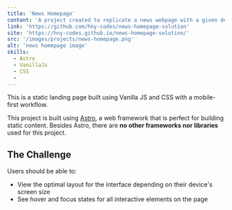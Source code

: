```yaml
---
title: 'News Homepage'
content: 'A project created to replicate a news webpage with a given design guide'
link: 'https://github.com/hny-codes/news-homepage-solution'
site: 'https://hny-codes.github.io/news-homepage-solution/'
src: '/images/projects/news-homepage.png'
alt: 'news homepage image'
skills:
  - Astro
  - VanillaJs
  - CSS
  -
---
```


This is a static landing page built using Vanilla JS and CSS with a mobile-first workflow. 

This project is built using [Astro](https://astro.build/), a web framework that is perfect for building static content. Besides Astro, there are **no other frameworks nor libraries** used for this project.

## The Challenge

Users should be able to:

- View the optimal layout for the interface depending on their device's screen size
- See hover and focus states for all interactive elements on the page
